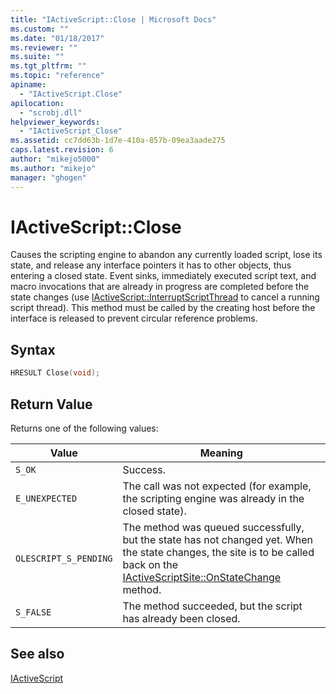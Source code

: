 ```yaml
---
title: "IActiveScript::Close | Microsoft Docs"
ms.custom: ""
ms.date: "01/18/2017"
ms.reviewer: ""
ms.suite: ""
ms.tgt_pltfrm: ""
ms.topic: "reference"
apiname: 
  - "IActiveScript.Close"
apilocation: 
  - "scrobj.dll"
helpviewer_keywords: 
  - "IActiveScript_Close"
ms.assetid: cc7dd63b-1d7e-410a-857b-09ea3aade275
caps.latest.revision: 6
author: "mikejo5000"
ms.author: "mikejo"
manager: "ghogen"
---
```

# IActiveScript::Close
Causes the scripting engine to abandon any currently loaded script, lose its state, and release any interface pointers it has to other objects, thus entering a closed state. Event sinks, immediately executed script text, and macro invocations that are already in progress are completed before the state changes (use [IActiveScript::InterruptScriptThread](../../winscript/reference/iactivescript-interruptscriptthread.md) to cancel a running script thread). This method must be called by the creating host before the interface is released to prevent circular reference problems.  
  
## Syntax  
  
```cpp
HRESULT Close(void);  
```  
  
## Return Value  
 Returns one of the following values:  
  
|Value|Meaning|  
|-----------|-------------|  
|`S_OK`|Success.|  
|`E_UNEXPECTED`|The call was not expected (for example, the scripting engine was already in the closed state).|  
|`OLESCRIPT_S_PENDING`|The method was queued successfully, but the state has not changed yet. When the state changes, the site is to be called back on the [IActiveScriptSite::OnStateChange](../../winscript/reference/iactivescriptsite-onstatechange.md) method.|  
|`S_FALSE`|The method succeeded, but the script has already been closed.|  
  
## See also  
 [IActiveScript](../../winscript/reference/iactivescript.md)